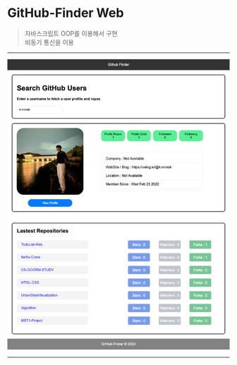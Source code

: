 # GitHub-Finder Web
> 자바스크립트 OOP를 이용해서 구현  
> 비동기 통신을 이용
---

<p align='center'><img src="image/main.png"  align-img></p>

---